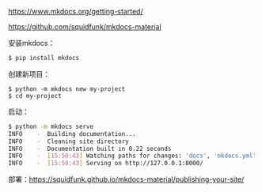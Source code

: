 https://www.mkdocs.org/getting-started/

https://github.com/squidfunk/mkdocs-material

安装mkdocs：

```sh
$ pip install mkdocs
```

创建新项目：

```shell
$ python -m mkdocs new my-project
$ cd my-project
```

启动：

```sh
$ python -m mkdocs serve
INFO    -  Building documentation...
INFO    -  Cleaning site directory
INFO    -  Documentation built in 0.22 seconds
INFO    -  [15:50:43] Watching paths for changes: 'docs', 'mkdocs.yml'
INFO    -  [15:50:43] Serving on http://127.0.0.1:8000/
```

部署：https://squidfunk.github.io/mkdocs-material/publishing-your-site/

